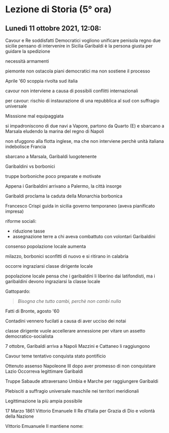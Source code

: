 #  Lezione di Storia (5° ora)
## Lunedì 11 ottobre 2021, 12:08:

Cavour e Re soddisfatti
Democratici vogliono unificare penisola
regno due sicilie
pensano di intervenire in Sicilia
Garibaldi è la persona giusta per guidare la spedizione


necessità armamenti

piemonte non ostacola piani democratici ma non sostiene il processo

Aprile '60 scoppia rivolta sud italia

cavour non interviene a causa di possibili conflitti internazionali

per cavour: rischio di instaurazione di una repubblica al sud con suffragio universale

Misssione mal equipaggiata

si impadroniscono di due navi a Vapore, partono da Quarto (E) e sbarcano a Marsala eludendo la marina del regno di Napoli

non sfuggono alla flotta inglese, ma che non interviene perchè unità italiana indebolisce Francia 

sbarcano a Marsala, Garibaldi luogotenente

Garibaldini vs borbonici

truppe borboniche poco preparate e motivate

Appena i Garibaldini arrivano a Palermo, la città insorge

Garibaldi proclama la caduta della Monarchia borbonica

Francesco Crispi guida in sicilia governo temporaneo (aveva pianificato impresa)

riforme sociali:
* riduzione tasse
* assegnazione terre a chi aveva combattuto con volontari Garibaldini

consenso popolazione locale aumenta

milazzo, borbonici sconfitti di nuovo e si ritirano in calabria


occorre ingraziarsi classe dirigente locale

popolazione locale pensa che i garibaldini li liberino dai latifondisti, ma i garibaldini devono ingraziarsi la classe locale

Gattopardo:
> _Bisogna che tutto cambi, perchè non cambi nulla_ 

Fatti di Bronte, agosto '60

Contadini vennero fucilati a causa di aver ucciso dei notai

classe dirigente vuole accellerare annessione per vitare un assetto democratico-socialista

7 ottobre, Garibaldi arriva a Napoli
Mazzini e Cattaneo li raggiungono


Cavour teme tentativo conquista stato pontificio

Ottenuto assenso Napoleone III dopo aver promesso di non conquistare Lazio
Occorreva legittimare Garibaldi

Truppe Sabaude attraversano Umbia e Marche per raggiungere Garibaldi


Plebisciti a suffragio  universale maschile nei territori meridionali

Legittimazione la più ampia possibile

17 Marzo 1861 Vittorio Emanuele II Re d'Italia per Grazia di Dio e volontà della Nazione

Vittorio Emuanuele II mantiene nome: 
<!--stackedit_data:
eyJoaXN0b3J5IjpbLTY1NjM0MjQ1MSwtOTYxNjg4MzksMTI3MT
IwNDYwLDE2NzIyMDU4ODgsMjE0Mjg1NzY1NCw1ODI0MDgwNDQs
LTczNDM0MTQzNV19
-->